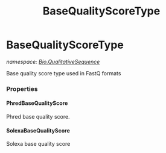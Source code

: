 ﻿---
title: BaseQualityScoreType
---

# BaseQualityScoreType
_namespace: [Bio.QualitativeSequence](N-Bio.QualitativeSequence.html)_

Base quality score type used in FastQ formats



### Properties

#### PhredBaseQualityScore
Phred base quality score.
#### SolexaBaseQualityScore
Solexa base quality score

